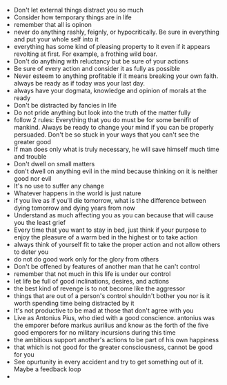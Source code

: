 * Don't let external things distract you so much
* Consider how temporary things are in life
* remember that all is opinon
* never do anything rashly, feignly, or hypocritically. Be sure in everything and put your whole self into it
* everything has some kind of pleasing property to it even if it appears revolting at first. For example, a frothing wild boar.
* Don't do anything with reluctancy but be sure of your actions
* Be sure of every action and consider it as fully as possible
* Never esteem to anything profitable if it means breaking your own faith. always be ready as if today was your last day.
* always have your dogmata, knowledge and opinion of morals at the ready
* Don't be distracted by fancies in life
* Do not pride anything but look into the truth of the matter fully
* follow 2 rules: Everything that you do must be for some benifit of mankind. Always be ready to change your mind if you can be properly persuaded. Don't be so stuck in your ways that you can't see the greater good
* If man does only what is truly necessary, he will save himself much time and trouble
* Don't dwell on small matters
* don't dwell on anything evil in the mind because thinking on it is neither good nor evil
* It's no use to suffer any change
* Whatever happens in the world is just nature
* if you live as if you'll die tomorrow, what is thhe difference between dying tomorrow and dying years from now
* Understand as much affecting you as you can because that will cause you the least grief
* Every time that you want to stay in bed, just think if your purpose to enjoy the pleasure of a warm bed in the highest or to take action
* always think of yourself fit to take the proper action and not allow others to deter you
* do not do good work only for the glory from others
* Don't be offened by features of another man that he can't control
* remember that not much in this life is under our control
* let life be full of good inclinations, desires, and actions
* the best kind of revenge is to not become like the aggressor
* things that are out of a person's control shouldn't bother you nor is it worth spending time being distracted by it
* It's not productive to be mad at those that don't agree with you
* Live as Antonius Pius, who died with a good conscience. antonius was the emporer before markus aurilius and know as the forth of the five good emporers for no military incursions during this time
* the ambitious support another's actions to be part of his own happiness
* that which is not good for the greater consciousness, cannot be good for you
* See opurtunity in every accident and try to get something out of it. Maybe a feedback loop
* 
